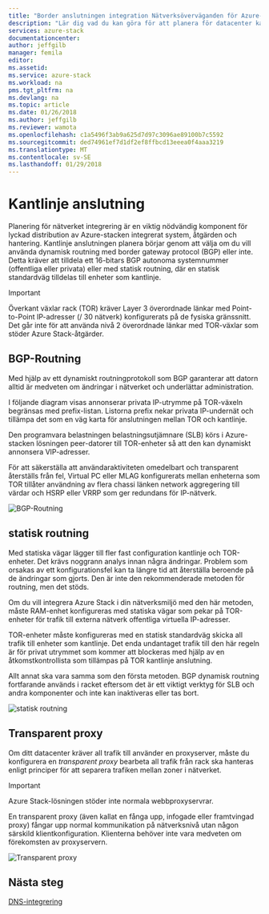 ```yaml
---
title: "Border anslutningen integration Nätverksöverväganden för Azure-stacken integrerat system | Microsoft Docs"
description: "Lär dig vad du kan göra för att planera för datacenter kantlinje nätverksanslutning med flera noder Azure Stack."
services: azure-stack
documentationcenter: 
author: jeffgilb
manager: femila
editor: 
ms.assetid: 
ms.service: azure-stack
ms.workload: na
pms.tgt_pltfrm: na
ms.devlang: na
ms.topic: article
ms.date: 01/26/2018
ms.author: jeffgilb
ms.reviewer: wamota
ms.openlocfilehash: c1a5496f3ab9a625d7d97c3096ae89100b7c5592
ms.sourcegitcommit: ded74961ef7d1df2ef8ffbcd13eeea0f4aaa3219
ms.translationtype: MT
ms.contentlocale: sv-SE
ms.lasthandoff: 01/29/2018
---
```

# <a name="border-connectivity"></a>Kantlinje anslutning 
Planering för nätverket integrering är en viktig nödvändig komponent för lyckad distribution av Azure-stacken integrerat system, åtgärden och hantering. Kantlinje anslutningen planera börjar genom att välja om du vill använda dynamisk routning med border gateway protocol (BGP) eller inte. Detta kräver att tilldela ett 16-bitars BGP autonoma systemnummer (offentliga eller privata) eller med statisk routning, där en statisk standardväg tilldelas till enheter som kantlinje.

> [!IMPORTANT]
> Överkant växlar rack (TOR) kräver Layer 3 överordnade länkar med Point-to-Point IP-adresser (/ 30 nätverk) konfigurerats på de fysiska gränssnitt. Det går inte för att använda nivå 2 överordnade länkar med TOR-växlar som stöder Azure Stack-åtgärder. 

## <a name="bgp-routing"></a>BGP-Routning
Med hjälp av ett dynamiskt routningprotokoll som BGP garanterar att datorn alltid är medveten om ändringar i nätverket och underlättar administration. 

I följande diagram visas annonserar privata IP-utrymme på TOR-växeln begränsas med prefix-listan. Listorna prefix nekar privata IP-undernät och tillämpa det som en väg karta för anslutningen mellan TOR och kantlinje.

Den programvara belastningen belastningsutjämnare (SLB) körs i Azure-stacken lösningen peer-datorer till TOR-enheter så att den kan dynamiskt annonsera VIP-adresser.

För att säkerställa att användaraktiviteten omedelbart och transparent återställs från fel, Virtual PC eller MLAG konfigurerats mellan enheterna som TOR tillåter användning av flera chassi länken network aggregering till värdar och HSRP eller VRRP som ger redundans för IP-nätverk.

![BGP-Routning](media/azure-stack-border-connectivity/bgp-routing.png)

## <a name="static-routing"></a>statisk routning
Med statiska vägar lägger till fler fast configuration kantlinje och TOR-enheter. Det krävs noggrann analys innan några ändringar. Problem som orsakas av ett konfigurationsfel kan ta längre tid att återställa beroende på de ändringar som gjorts. Den är inte den rekommenderade metoden för routning, men det stöds.

Om du vill integrera Azure Stack i din nätverksmiljö med den här metoden, måste RAM-enhet konfigureras med statiska vägar som pekar på TOR-enheter för trafik till externa nätverk offentliga virtuella IP-adresser.

TOR-enheter måste konfigureras med en statisk standardväg skicka all trafik till enheter som kantlinje. Det enda undantaget trafik till den här regeln är för privat utrymmet som kommer att blockeras med hjälp av en åtkomstkontrollista som tillämpas på TOR kantlinje anslutning.

Allt annat ska vara samma som den första metoden. BGP dynamisk routning fortfarande används i racket eftersom det är ett viktigt verktyg för SLB och andra komponenter och inte kan inaktiveras eller tas bort.

![statisk routning](media/azure-stack-border-connectivity/static-routing.png)

## <a name="transparent-proxy"></a>Transparent proxy
Om ditt datacenter kräver all trafik till använder en proxyserver, måste du konfigurera en *transparent proxy* bearbeta all trafik från rack ska hanteras enligt principer för att separera trafiken mellan zoner i nätverket.

> [!IMPORTANT]
> Azure Stack-lösningen stöder inte normala webbproxyservrar.  

En transparent proxy (även kallat en fånga upp, infogade eller framtvingad proxy) fångar upp normal kommunikation på nätverksnivå utan någon särskild klientkonfiguration. Klienterna behöver inte vara medveten om förekomsten av proxyservern.

![Transparent proxy](media/azure-stack-border-connectivity/transparent-proxy.png)

## <a name="next-steps"></a>Nästa steg
[DNS-integrering](azure-stack-integrate-dns.md)
